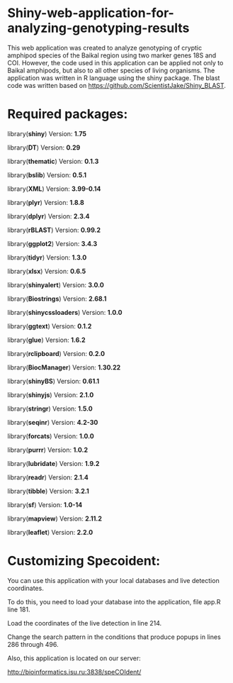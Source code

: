 # Shiny-web-application-for-analyzing-genotyping-results
This web application was created to analyze genotyping of cryptic amphipod species of the Baikal region using two marker genes 18S and COI. However, the code used in this application can be applied not only to Baikal amphipods, but also to all other species of living organisms. The application was written in R language using the shiny package. The blast code was written based on https://github.com/ScientistJake/Shiny_BLAST.
# Required packages:
library(**shiny**) Version: **1.75**

library(**DT**) Version: **0.29**

library(**thematic**) Version: **0.1.3**

library(**bslib**) Version: **0.5.1**

library(**XML**) Version: **3.99-0.14**

library(**plyr**) Version: **1.8.8**

library(**dplyr**) Version: **2.3.4**

library(**rBLAST**) Version: **0.99.2**

library(**ggplot2**) Version: **3.4.3**

library(**tidyr**) Version: **1.3.0**

library(**xlsx**) Version: **0.6.5**

library(**shinyalert**) Version: **3.0.0**

library(**Biostrings**) Version: **2.68.1**

library(**shinycssloaders**) Version: **1.0.0**

library(**ggtext**) Version: **0.1.2**

library(**glue**) Version: **1.6.2**

library(**rclipboard**) Version: **0.2.0**

library(**BiocManager**) Version: **1.30.22**

library(**shinyBS**) Version: **0.61.1**

library(**shinyjs**) Version: **2.1.0**

library(**stringr**) Version: **1.5.0**

library(**seqinr**) Version: **4.2-30**

library(**forcats**) Version: **1.0.0**

library(**purrr**) Version: **1.0.2**

library(**lubridate**) Version: **1.9.2**

library(**readr**) Version: **2.1.4**

library(**tibble**) Version: **3.2.1**

library(**sf**) Version: **1.0-14**

library(**mapview**) Version: **2.11.2**

library(**leaflet**) Version: **2.2.0**

# Customizing Specoident:

You can use this application with your local databases and live detection coordinates. 

To do this, you need to load your database into the application, file app.R line 181.

Load the coordinates of the live detection in line 214.

Change the search pattern in the conditions that produce popups in lines 286 through 496.

Also, this application is located on our server:

http://bioinformatics.isu.ru:3838/speCOIdent/ 
